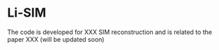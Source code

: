 # Li-SIM
The code is developed for XXX SIM reconstruction and is related to the paper XXX (will be updated soon)
